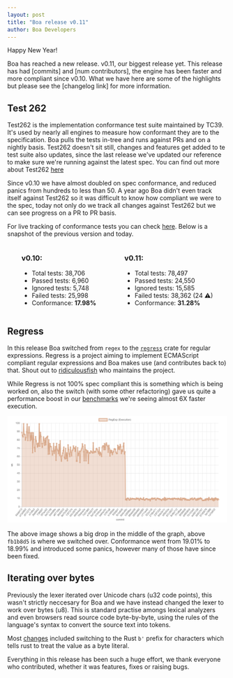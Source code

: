 ```yaml
---
layout: post
title: "Boa release v0.11"
author: Boa Developers
---
```


Happy New Year!

Boa has reached a new release. v0.11, our biggest release yet.
This release has had [commits] and [num contributors], the engine has been faster and more compliant since v0.10. What we have here are some of the highlights but please see the [changelog link] for more information.

## Test 262

Test262 is the implementation conformance test suite maintained by TC39. It's used by nearly all engines to measure how conformant they are to the specification. Boa pulls the tests in-tree and runs against PRs and on a nightly basis. Test262 doesn't sit still, changes and features get added to te test suite also updates, since the last release we've updated our reference to make sure we're running against the latest spec. You can find out more about Test262 [here](https://github.com/tc39/test262)

Since v0.10 we have almost doubled on spec conformance, and reduced panics from hundreds to less than 50. A year ago Boa didn't even track itself against Test262 so it was difficult to know how compliant we were to the spec, today not only do we track all changes against Test262 but we can see progress on a PR to PR basis.

For live tracking of conformance tests you can check [here](https://boa-dev.github.io/boa/test262/). Below is a snapshot of the previous version and today.

<div class="row" style="display: flex; justify-content: space-around;">
        <section class="col-md-4" style="" id="version-latest"><div class="card"><div class="card-body"><h3>v0.10:</h3><ul class="list-group list-group-flush"><li class="list-group-item">Total tests: <span class="total-tests">38,706</span></li><li class="list-group-item">Passed tests: <span class="passed-tests">6,960</span></li><li class="list-group-item">Ignored tests: <span class="ignored-tests">5,748</span></li><li class="list-group-item">Failed tests: <span class="failed-tests">25,998</span></li><li class="list-group-item">Conformance: <b>17.98%</b></li></ul><div class="info-link"><a class="card-link" href="#"><span class="info-link"></span></a></div></div></div></section>
        <section class="col-md-4" style="" id="master-latest"><div class="card"><div class="card-body"><h3>v0.11:</h3><ul class="list-group list-group-flush"><li class="list-group-item">Total tests: <span class="total-tests">78,497</span></li><li class="list-group-item">Passed tests: <span class="passed-tests">24,550</span></li><li class="list-group-item">Ignored tests: <span class="ignored-tests">15,585</span></li><li class="list-group-item">Failed tests: <span class="failed-tests">38,362 (24 ⚠)</span></li><li class="list-group-item">Conformance: <b>31.28%</b></li></ul><div class="info-link"><a class="card-link" href="#"><span class="info-link"></span></a></div></div></div></section>
        <section class="col-md-4" style="display: none" id="old-versions"></section>
</div>

## Regress

In this release Boa switched from `regex` to the [`regress`](https://github.com/ridiculousfish/regress) crate for regular expressions. Regress is a project aiming to implement ECMAScript compliant regular expressions and Boa makes use (and contributes back to) that. Shout out to [ridiculousfish](https://github.com/ridiculousfish) who maintains the project.

While Regress is not 100% spec compliant this is something which is being worked on, also the switch (with some other refactoring) gave us quite a performance boost in our [benchmarks](https://boa-dev.github.io/boa/dev/bench/) we're seeing almost 6X faster execution.

<picture>
    <source srcset="/images/2021-09-11/regex-bench-dark.png" media="(prefers-color-scheme: dark)">
    <img src="/images/2021-09-11/regex-bench-white.png">
</picture>

The above image shows a big drop in the middle of the graph, above `fb1b8d5` is where we switched over. Conformance went from 19.01% to 18.99% and introduced some panics, however many of those have since been fixed.

## Iterating over bytes

Previously the lexer iterated over Unicode chars (u32 code points), this wasn't strictly neccesary for Boa and we have instead changed the lexer to work over bytes (u8). This is standard practise amongs lexical analyzers and even browsers read source code byte-by-byte, using the rules of the language's syntax to convert the source text into tokens.

Most [changes](https://github.com/boa-dev/boa/pull/915/files) included switching to the Rust `b'` prefix for characters which tells rust to treat the value as a byte literal.

Everything in this release has been such a huge effort, we thank everyone who contributed, whether it was features, fixes or raising bugs.
